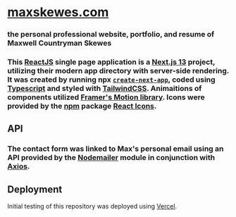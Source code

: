# [maxskewes.com](https://www.maxskewes.com/)
### the personal professional website, portfolio, and resume of Maxwell Countryman Skewes

### This [ReactJS](https://react.dev/) single page application is a [Next.js 13](https://nextjs.org/) project, utilizing their modern app directory with server-side rendering. It was created by running npx [`create-next-app`](https://github.com/vercel/next.js/tree/canary/packages/create-next-app), coded using [Typescript](https://www.typescriptlang.org/) and styled with [TailwindCSS](https://tailwindcss.com/). Animaitions of components utilized [Framer's Motion library](https://www.framer.com/motion/animation/). Icons were provided by the [npm](https://www.npmjs.com/) package [React Icons](https://react-icons.github.io/react-icons/).

## API
### The contact form was linked to Max's personal email using an API provided by the [Nodemailer](https://nodemailer.com/) module in conjunction with [Axios](https://axios-http.com/).


## Deployment
Initial testing of this repository was deployed using [Vercel](https://vercel.com/).
